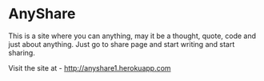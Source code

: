 # AnyShare

This is a site where you can anything, may it be a thought, quote, code and just about anything. Just go to share page and start writing and start sharing.

Visit the site at - http://anyshare1.herokuapp.com

